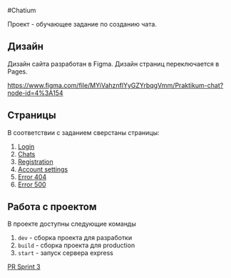#Chatium

Проект - обучающее задание по созданию чата.

## Дизайн

Дизайн сайта разработан в Figma. Дизайн страниц переключается в Pages.

https://www.figma.com/file/MYiVahznflYyGZYrbqgVmm/Praktikum-chat?node-id=4%3A154

## Страницы

В соответствии с заданием сверстаны страницы:

1. [Login](https://vigilant-tesla-d40b91.netlify.app/)
2. [Chats](https://vigilant-tesla-d40b91.netlify.app/#chats)
3. [Registration](https://vigilant-tesla-d40b91.netlify.app/#registration)
4. [Account settings](https://vigilant-tesla-d40b91.netlify.app/#account) 
5. [Error 404](https://vigilant-tesla-d40b91.netlify.app/#page404) 
6. [Error 500](https://vigilant-tesla-d40b91.netlify.app/#page500)

## Работа с проектом
В проекте доступны следующие команды

1. `dev` - сборка проекта для разработки
2. `build` - сборка проекта для production
3. `start` - запуск сервера express

[PR Sprint 3](https://github.com/Webprogram8/middle.messenger.praktikum.yandex/pull/3)